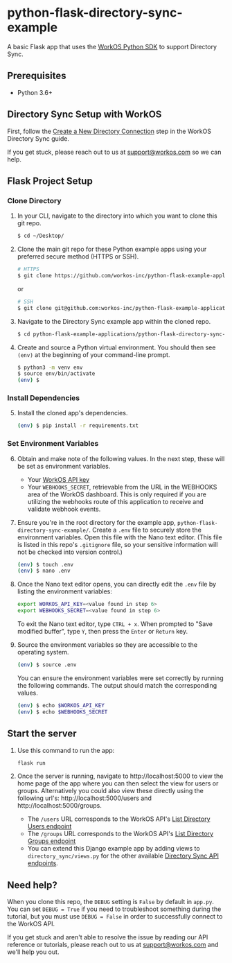 # python-flask-directory-sync-example
A basic Flask app that uses the [WorkOS Python SDK](https://github.com/workos-inc/workos-python) to support Directory Sync.

## Prerequisites
- Python 3.6+

## Directory Sync Setup with WorkOS
First, follow the [Create a New Directory Connection](https://workos.com/docs/directory-sync/guide/create-new-directory-connection) step in the WorkOS Directory Sync guide.

If you get stuck, please reach out to us at support@workos.com so we can help.

## Flask Project Setup

### Clone Directory

1. In your CLI, navigate to the directory into which you want to clone this git repo.
   ```bash
   $ cd ~/Desktop/
   ```

2. Clone the main git repo for these Python example apps using your preferred secure method (HTTPS or SSH).
   ```bash
   # HTTPS
   $ git clone https://github.com/workos-inc/python-flask-example-applications.git
   ```

   or

   ```bash
   # SSH
   $ git clone git@github.com:workos-inc/python-flask-example-applications.git
   ```

3. Navigate to the Directory Sync example app within the cloned repo.
   ```bash
   $ cd python-flask-example-applications/python-flask-directory-sync-example
   ```

4. Create and source a Python virtual environment. You should then see `(env)` at the beginning of your command-line prompt.
   ```bash
   $ python3 -m venv env
   $ source env/bin/activate
   (env) $
   ```

### Install Dependencies

5. Install the cloned app's dependencies.
   ```bash
   (env) $ pip install -r requirements.txt
   ```

### Set Environment Variables

6. Obtain and make note of the following values. In the next step, these will be set as environment variables.
   - Your [WorkOS API key](https://dashboard.workos.com/api-keys)
   - Your `WEBHOOKS_SECRET`, retrievable from the URL in the WEBHOOKS area of the WorkOS dashboard. This is only required if you are utilizing the webhooks route of this application to receive and validate webhook events. 


7. Ensure you're in the root directory for the example app, `python-flask-directory-sync-example/`. Create a `.env` file to securely store the environment variables. Open this file with the Nano text editor. (This file is listed in this repo's `.gitignore` file, so your sensitive information will not be checked into version control.)
   ```bash
   (env) $ touch .env
   (env) $ nano .env
   ```

 8. Once the Nano text editor opens, you can directly edit the `.env` file by listing the environment variables:
    ```bash
    export WORKOS_API_KEY=<value found in step 6>
    export WEBHOOKS_SECRET=<value found in step 6>
    ```

    To exit the Nano text editor, type `CTRL + x`. When prompted to "Save modified buffer", type `Y`, then press the `Enter` or `Return` key.

9. Source the environment variables so they are accessible to the operating system.
   ```bash
   (env) $ source .env
   ```

   You can ensure the environment variables were set correctly by running the following commands. The output should match the corresponding values.
   ```bash
   (env) $ echo $WORKOS_API_KEY
   (env) $ echo $WEBHOOKS_SECRET
   ```

## Start the server

1. Use this command to run the app:
   ```bash
   flask run
   ```

2. Once the server is running, navigate to http://localhost:5000 to view the home page of the app where you can then select the view for users or groups. Alternatively you could also view these directly using the following url's: http://localhost:5000/users and http://localhost:5000/groups.

    - The `/users` URL corresponds to the WorkOS API's [List Directory Users endpoint](https://workos.com/docs/reference/directory-sync/user/list)
    - The `/groups` URL corresponds to the WorkOS API's [List Directory Groups endpoint](https://workos.com/docs/reference/directory-sync/group/list)
    - You can extend this Django example app by adding views to `directory_sync/views.py` for the other available [Directory Sync API endpoints](https://workos.com/docs/reference/directory-sync).

## Need help?

When you clone this repo, the `DEBUG` setting is `False` by default in `app.py`. You can set `DEBUG = True` if you need to troubleshoot something during the tutorial, but you must use `DEBUG = False` in order to successfully connect to the WorkOS API.

If you get stuck and aren't able to resolve the issue by reading our API reference or tutorials, please  reach out to us at support@workos.com and we'll help you out.

